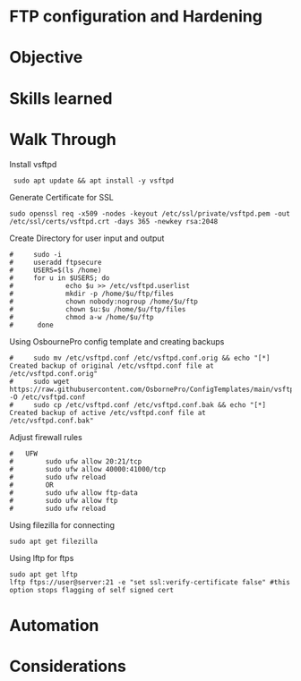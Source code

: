 # FTP configuration and Hardening

# Objective

# Skills learned

# Walk Through
Install vsftpd
```
 sudo apt update && apt install -y vsftpd
```
Generate Certificate for SSL
```
sudo openssl req -x509 -nodes -keyout /etc/ssl/private/vsftpd.pem -out /etc/ssl/certs/vsftpd.crt -days 365 -newkey rsa:2048
```
Create Directory for user input and output
```
#     sudo -i
#     useradd ftpsecure
#     USERS=$(ls /home)
#     for u in $USERS; do
#             echo $u >> /etc/vsftpd.userlist
#             mkdir -p /home/$u/ftp/files
#             chown nobody:nogroup /home/$u/ftp
#             chown $u:$u /home/$u/ftp/files
#             chmod a-w /home/$u/ftp
#      done
```
Using OsbournePro config template and creating backups
```
#     sudo mv /etc/vsftpd.conf /etc/vsftpd.conf.orig && echo "[*] Created backup of original /etc/vsftpd.conf file at /etc/vsftpd.conf.orig"
#     sudo wget https://raw.githubusercontent.com/OsbornePro/ConfigTemplates/main/vsftpd.conf%20for%20FTP%20over%20SSL -O /etc/vsftpd.conf
#     sudo cp /etc/vsftpd.conf /etc/vsftpd.conf.bak && echo "[*] Created backup of active /etc/vsftpd.conf file at /etc/vsftpd.conf.bak"
```
Adjust firewall rules
```
#   UFW
#        sudo ufw allow 20:21/tcp
#        sudo ufw allow 40000:41000/tcp
#        sudo ufw reload
#        OR
#        sudo ufw allow ftp-data
#        sudo ufw allow ftp
#        sudo ufw reload
```
Using filezilla for connecting 
```
sudo apt get filezilla
```
Using lftp for ftps
```
sudo apt get lftp
lftp ftps://user@server:21 -e "set ssl:verify-certificate false" #this option stops flagging of self signed cert
```

# Automation

# Considerations
